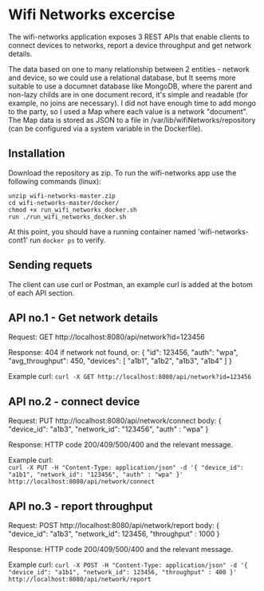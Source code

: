 Wifi Networks excercise
=======================
The wifi-networks application exposes 3 REST APIs that enable clients to connect devices to networks, report a device throughput and get network details.

The data based on one to many relationship between 2 entities - network and device, so we could use a relational database, but It seems more suitable to use a documnet database like MongoDB, where the parent and non-lazy childs are in one document record, it's simple and readable (for example, no joins are necessary). I did not have enough time to add mongo to the party, so I used a Map where each value is a network "document". The Map data is stored as JSON to a file in /var/lib/wifiNetworks/repository (can be configured via a system variable in the Dockerfile). 

Installation
-------------
Download the repository as zip.
To run the wifi-networks app use the following commands (linux):

```
unzip wifi-networks-master.zip
cd wifi-networks-master/docker/
chmod +x run_wifi_networks_docker.sh
run ./run_wifi_networks_docker.sh
```
  
At this point, you should have a running container named 'wifi-networks-cont1'
run `docker ps` to verify.

Sending requets
----------------

The client can use curl or Postman, an example curl is added at the botom of each API section.

API no.1 - Get network details
-------------------------------

Request: GET http://localhost:8080/api/network?id=123456

Response: 404 if network not found, or:
  {
    "id": 123456,
    "auth": "wpa",
    "avg_throughput": 450,
    "devices": [
        "a1b1",
        "a1b2",
        "a1b3",
        "a1b4"
    ]
  }

  Example curl:
  ```curl -X GET http://localhost:8080/api/network?id=123456```

API no.2 - connect device
--------------------------

Request: PUT http://localhost:8080/api/network/connect
  body: {
    "device_id": "a1b3",
    "network_id": "123456",
    "auth" : "wpa"
    }

Response: HTTP code 200/409/500/400 and the relevant message.
  
Example curl:   
```curl -X PUT -H "Content-Type: application/json" -d '{ "device_id": "a1b1", "network_id": "123456", "auth" : "wpa" }'    http://localhost:8080/api/network/connect```

API no.3 - report throughput
----------------------------

Request: POST http://localhost:8080/api/network/report
  body: {
    "device_id": "a1b3",
    "network_id": 123456,
    "throughput" : 1000
    }

Response: HTTP code 200/409/500/400 and the relevant message.
  
Example curl: 
```curl -X POST -H "Content-Type: application/json" -d '{ "device_id": "a1b1", "network_id": 123456, "throughput" : 400 }' http://localhost:8080/api/network/report```
  
  
